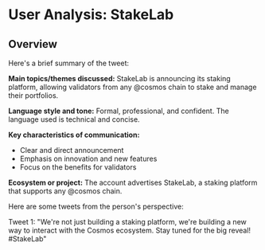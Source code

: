 # User Analysis: StakeLab

## Overview

Here's a brief summary of the tweet:

**Main topics/themes discussed:** StakeLab is announcing its staking platform, allowing validators from any @cosmos chain to stake and manage their portfolios.

**Language style and tone:** Formal, professional, and confident. The language used is technical and concise.

**Key characteristics of communication:**

* Clear and direct announcement
* Emphasis on innovation and new features
* Focus on the benefits for validators

**Ecosystem or project:**
The account advertises StakeLab, a staking platform that supports any @cosmos chain.

Here are some tweets from the person's perspective:

Tweet 1:
"We're not just building a staking platform, we're building a new way to interact with the Cosmos ecosystem. Stay tuned for the big reveal! #StakeLab"